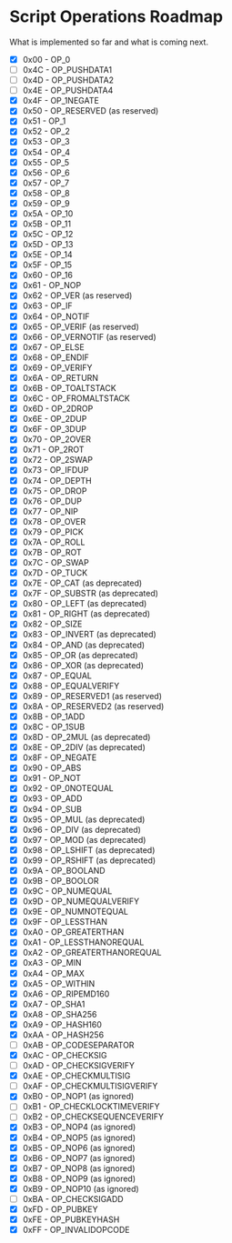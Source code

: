 # Script Operations Roadmap

What is implemented so far and what is coming next.

-[X] 0x00 - OP_0
-[ ] 0x4C - OP_PUSHDATA1
-[ ] 0x4D - OP_PUSHDATA2
-[ ] 0x4E - OP_PUSHDATA4
-[X] 0x4F - OP_1NEGATE
-[X] 0x50 - OP_RESERVED (as reserved)
-[X] 0x51 - OP_1
-[X] 0x52 - OP_2
-[X] 0x53 - OP_3
-[X] 0x54 - OP_4
-[X] 0x55 - OP_5
-[X] 0x56 - OP_6
-[X] 0x57 - OP_7
-[X] 0x58 - OP_8
-[X] 0x59 - OP_9
-[X] 0x5A - OP_10
-[X] 0x5B - OP_11
-[X] 0x5C - OP_12
-[X] 0x5D - OP_13
-[X] 0x5E - OP_14
-[X] 0x5F - OP_15
-[X] 0x60 - OP_16
-[X] 0x61 - OP_NOP
-[X] 0x62 - OP_VER (as reserved)
-[X] 0x63 - OP_IF
-[X] 0x64 - OP_NOTIF
-[X] 0x65 - OP_VERIF (as reserved)
-[X] 0x66 - OP_VERNOTIF (as reserved)
-[X] 0x67 - OP_ELSE
-[X] 0x68 - OP_ENDIF
-[X] 0x69 - OP_VERIFY
-[X] 0x6A - OP_RETURN
-[X] 0x6B - OP_TOALTSTACK
-[X] 0x6C - OP_FROMALTSTACK
-[X] 0x6D - OP_2DROP
-[X] 0x6E - OP_2DUP
-[X] 0x6F - OP_3DUP
-[X] 0x70 - OP_2OVER
-[X] 0x71 - OP_2ROT
-[X] 0x72 - OP_2SWAP
-[X] 0x73 - OP_IFDUP
-[X] 0x74 - OP_DEPTH
-[X] 0x75 - OP_DROP
-[X] 0x76 - OP_DUP
-[X] 0x77 - OP_NIP
-[X] 0x78 - OP_OVER
-[X] 0x79 - OP_PICK
-[X] 0x7A - OP_ROLL
-[X] 0x7B - OP_ROT
-[X] 0x7C - OP_SWAP
-[X] 0x7D - OP_TUCK
-[X] 0x7E - OP_CAT (as deprecated)
-[X] 0x7F - OP_SUBSTR (as deprecated)
-[X] 0x80 - OP_LEFT (as deprecated)
-[X] 0x81 - OP_RIGHT (as deprecated)
-[X] 0x82 - OP_SIZE
-[X] 0x83 - OP_INVERT (as deprecated)
-[X] 0x84 - OP_AND (as deprecated)
-[X] 0x85 - OP_OR (as deprecated)
-[X] 0x86 - OP_XOR (as deprecated)
-[X] 0x87 - OP_EQUAL
-[X] 0x88 - OP_EQUALVERIFY
-[X] 0x89 - OP_RESERVED1 (as reserved)
-[X] 0x8A - OP_RESERVED2 (as reserved)
-[X] 0x8B - OP_1ADD
-[X] 0x8C - OP_1SUB
-[X] 0x8D - OP_2MUL (as deprecated)
-[X] 0x8E - OP_2DIV (as deprecated)
-[X] 0x8F - OP_NEGATE
-[X] 0x90 - OP_ABS
-[X] 0x91 - OP_NOT
-[X] 0x92 - OP_0NOTEQUAL
-[X] 0x93 - OP_ADD
-[X] 0x94 - OP_SUB
-[X] 0x95 - OP_MUL (as deprecated)
-[X] 0x96 - OP_DIV (as deprecated)
-[X] 0x97 - OP_MOD (as deprecated)
-[X] 0x98 - OP_LSHIFT (as deprecated)
-[X] 0x99 - OP_RSHIFT (as deprecated)
-[X] 0x9A - OP_BOOLAND
-[X] 0x9B - OP_BOOLOR
-[X] 0x9C - OP_NUMEQUAL
-[X] 0x9D - OP_NUMEQUALVERIFY
-[X] 0x9E - OP_NUMNOTEQUAL
-[X] 0x9F - OP_LESSTHAN
-[X] 0xA0 - OP_GREATERTHAN
-[X] 0xA1 - OP_LESSTHANOREQUAL
-[X] 0xA2 - OP_GREATERTHANOREQUAL
-[X] 0xA3 - OP_MIN
-[X] 0xA4 - OP_MAX
-[X] 0xA5 - OP_WITHIN
-[X] 0xA6 - OP_RIPEMD160
-[X] 0xA7 - OP_SHA1
-[X] 0xA8 - OP_SHA256
-[X] 0xA9 - OP_HASH160
-[X] 0xAA - OP_HASH256
-[ ] 0xAB - OP_CODESEPARATOR
-[X] 0xAC - OP_CHECKSIG
-[ ] 0xAD - OP_CHECKSIGVERIFY
-[X] 0xAE - OP_CHECKMULTISIG
-[ ] 0xAF - OP_CHECKMULTISIGVERIFY
-[X] 0xB0 - OP_NOP1 (as ignored)
-[ ] 0xB1 - OP_CHECKLOCKTIMEVERIFY
-[ ] 0xB2 - OP_CHECKSEQUENCEVERIFY
-[X] 0xB3 - OP_NOP4 (as ignored)
-[X] 0xB4 - OP_NOP5 (as ignored)
-[X] 0xB5 - OP_NOP6 (as ignored)
-[X] 0xB6 - OP_NOP7 (as ignored)
-[X] 0xB7 - OP_NOP8 (as ignored)
-[X] 0xB8 - OP_NOP9 (as ignored)
-[X] 0xB9 - OP_NOP10 (as ignored)
-[ ] 0xBA - OP_CHECKSIGADD
-[X] 0xFD - OP_PUBKEY
-[X] 0xFE - OP_PUBKEYHASH
-[X] 0xFF - OP_INVALIDOPCODE
